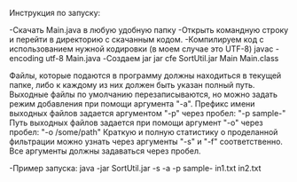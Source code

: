 Инструкция по запуску:

-Скачать Main.java в любую удобную папку
-Открыть командную строку и перейти в директорию с скачанным кодом.
-Компилируем код с использованием нужной кодировки (в моем случае это UTF-8)
javac -encoding utf-8 Main.java
-Создаем jar 
jar cfe SortUtil.jar Main Main.class


Файлы, которые подаются в программу должны находиться в текущей папке, либо к каждому из них должен быть указан полный путь.
Выходные файлы по умолчанию перезаписываются, но можно задать режим добавления при помощи аргумента "-a".
Префикс имени выходных файлов задается аргументом "-p" через пробел: 
"-p sample-"
Путь выходных файлов задается при помощи аргумент "-o" через пробел: 
"-o /some/path"
Краткую и полную статистику о проделанной фильтрации можно узнать через аргументы "-s" и "-f" соответственно.
Все аргументы должны задаваться через пробел.

-Пример запуска:
java -jar SortUtil.jar -s -a -p sample- in1.txt in2.txt
